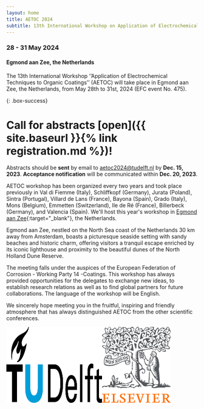 ```yaml
---
layout: home
title: AETOC 2024
subtitle: 13th International Workshop on Application of Electrochemical Techniques to Organic Coatings
---
```


### 28 - 31 May 2024
#### Egmond aan Zee, the Netherlands

The 13th International Workshop ‘’Application of Electrochemical Techniques to Organic Coatings’’ (AETOC) will take place in Egmond aan Zee, the Netherlands, from May 28th to 31st, 2024 (EFC event No. 475).

{: .box-success}
# Call for abstracts [open]({{ site.baseurl }}{% link registration.md %})!

Abstracts should be **sent** by email to [aetoc2024@tudelft.nl](mailto:aetoc2024@tudelft.nl) by **Dec. 15, 2023**. **Acceptance notification** will be communicated within **Dec. 20, 2023**.

AETOC workshop has been organized every two years and took place previously in Val di Fiemme (Italy), Schliffkopf (Germany), Jurata (Poland), Sintra (Portugal), Villard de Lans (France), Bayona (Spain), Grado (Italy), Mons (Belgium), Emmetten (Switzerland), Ile de Ré (France), Billerbeck (Germany), and Valencia (Spain). We'll host this year's workshop in [Egmond aan Zee](https://en.wikipedia.org/wiki/Egmond_aan_Zee){:target="_blank"}, the Netherlands.

Egmond aan Zee, nestled on the North Sea coast of the Netherlands 30 km away from Amsterdam, boasts a picturesque seaside setting with sandy beaches and historic charm, offering visitors a tranquil escape enriched by its iconic lighthouse and proximity to the beautiful dunes of the North Holland Dune Reserve.

The meeting falls under the auspices of the European Federation of Corrosion - Working Party 14 -Coatings. This workshop has always provided opportunities for the delegates to exchange new ideas, to establish research relations as well as to find global partners for future collaborations. The language of the workshop will be English.

We sincerely hope meeting you in the fruitful, inspiring and friendly atmosphere that has always distinguished AETOC from the other scientific conferences.


<style>
.container {
  align-items: center; 
  float: left;
}
.image{
    float: left;
  padding: 5px;
}
</style>

<div style="display: flex; justify-content: space-between;">
  <a href="https://www.tudelft.nl/" target="_blank" style="flex: 1;">
    <img src="./assets/img/tud_logo.jpg" alt="TUD logo" style="height: 200px; width: auto;">
  </a>
  <a href="https://www.elsevier.com/" target="_blank" style="flex: 1;">
    <img src="./assets/img/Elsevier_logo.png" alt=""Elsevier logo" style="height: 200px; width: auto;">
  </a>
</div>





